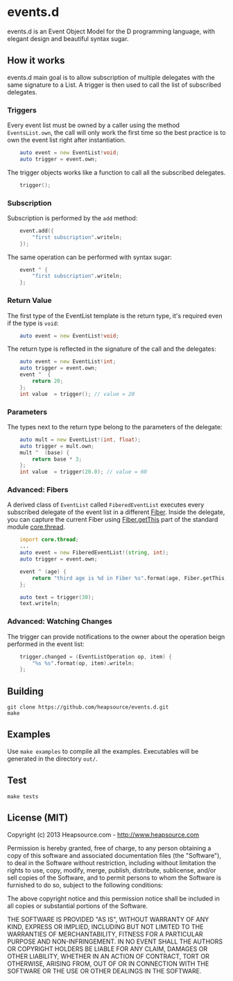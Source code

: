 events.d
===

events.d is an Event Object Model for the D programming language, with elegant design and beautiful syntax sugar.

## How it works

events.d main goal is to allow subscription of multiple delegates with the same signature to a List.
A trigger is then used to call the list of subscribed delegates.

### Triggers

Every event list must be owned by a caller using the method `EventsList.own`, the call will only work the first time so the best practice is to own the 
event list right after instantiation.


```D
    auto event = new EventList!void;
    auto trigger = event.own;
```

The trigger objects works like a function to call all the subscribed delegates.


```D
    trigger();
```

### Subscription

Subscription is performed by the `add` method:


```D
    event.add({
        "first subscription".writeln;
    });
```

The same operation can be performed with syntax sugar:


```D
    event ^ {
        "first subscription".writeln;
    };
```

### Return Value

The first type of the EventList template is the return type, it's required even if the type is `void`:

```D
    auto event = new EventList!void;
```

The return type is reflected in the signature of the call and the delegates:


```D
    auto event = new EventList!int;
    auto trigger = event.own;
    event ^  {
        return 20;
    };
    int value  = trigger(); // value = 20
```


### Parameters

The types next to the return type belong to the parameters of the delegate:

```D
    auto mult = new EventList!(int, float);
    auto trigger = mult.own;
    mult ^  (base) {
        return base * 3;
    };
    int value  = trigger(20.0); // value = 60
```

### Advanced: Fibers

A derived class of `EventList` called `FiberedEventList` executes every subscribed delegate of the event list in a different [Fiber](http://dlang.org/phobos/core_thread.html#.Fiber). Inside the delegate, you can capture the current Fiber using [Fiber.getThis](http://dlang.org/phobos/core_thread.html#.Fiber.getThis) part of the standard module [core.thread](http://dlang.org/phobos/core_thread.html).

```D
    import core.thread;
    ...
    auto event = new FiberedEventList!(string, int);
    auto trigger = event.own;

    event ^ (age) {
        return "third age is %d in Fiber %s".format(age, Fiber.getThis);
    };

    auto text = trigger(30);
    text.writeln;
```

### Advanced: Watching Changes

The trigger can provide notifications to the owner about the operation beign performed in the event list:


```D
    trigger.changed = (EventListOperation op, item) {
        "%s %s".format(op, item).writeln;
    };
```

## Building

    git clone https://github.com/heapsource/events.d.git
    make


## Examples

Use `make examples` to compile all the examples. Executables will be generated in the directory `out/`.


## Test


    make tests


## License (MIT)

Copyright (c) 2013 Heapsource.com - http://www.heapsource.com

Permission is hereby granted, free of charge, to any person obtaining a copy of this software and associated documentation files (the "Software"), to deal in the Software without restriction, including without limitation the rights to use, copy, modify, merge, publish, distribute, sublicense, and/or sell copies of the Software, and to permit persons to whom the Software is furnished to do so, subject to the following conditions:

The above copyright notice and this permission notice shall be included in all copies or substantial portions of the Software.

THE SOFTWARE IS PROVIDED "AS IS", WITHOUT WARRANTY OF ANY KIND, EXPRESS OR IMPLIED, INCLUDING BUT NOT LIMITED TO THE WARRANTIES OF MERCHANTABILITY, FITNESS FOR A PARTICULAR PURPOSE AND NON-INFRINGEMENT. IN NO EVENT SHALL THE AUTHORS OR COPYRIGHT HOLDERS BE LIABLE FOR ANY CLAIM, DAMAGES OR OTHER LIABILITY, WHETHER IN AN ACTION OF CONTRACT, TORT OR OTHERWISE, ARISING FROM, OUT OF OR IN CONNECTION WITH THE SOFTWARE OR THE USE OR OTHER DEALINGS IN THE SOFTWARE.
